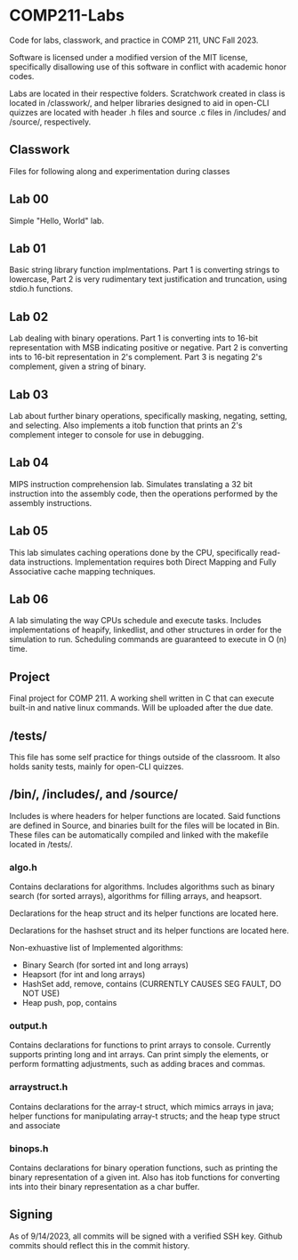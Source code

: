 # COMP211-Labs
Code for labs, classwork, and practice in COMP 211, UNC Fall 2023.

Software is licensed under a modified version of the MIT license,
specifically disallowing use of this software in conflict with 
academic honor codes.

Labs are located in their respective folders. Scratchwork created in class
is located in /classwork/, and helper libraries designed to aid in open-CLI 
quizzes are located with header .h files and source .c files 
in /includes/ and /source/, respectively.

## Classwork
Files for following along and experimentation during classes

## Lab 00
Simple "Hello, World" lab. 

## Lab 01
Basic string library function implmentations. Part 1 is converting strings to 
lowercase, Part 2 is very rudimentary text justification and truncation, using 
stdio.h functions.

## Lab 02
Lab dealing with binary operations. Part 1 is converting ints to 16-bit
representation with MSB indicating positive or negative. Part 2 is
converting ints to 16-bit representation in 2's complement. Part 3 is negating
2's complement, given a string of binary. 

## Lab 03
Lab about further binary operations, specifically masking, negating, setting,
and selecting. Also implements a itob function that prints an 2's complement
integer to console for use in debugging.

## Lab 04
MIPS instruction comprehension lab. Simulates translating a 32 bit instruction
into the assembly code, then the operations performed by the assembly 
instructions.

## Lab 05
This lab simulates caching operations done by the CPU, specifically read-data
instructions. Implementation requires both Direct Mapping and Fully Associative
cache mapping techniques.

## Lab 06
A lab simulating the way CPUs schedule and execute tasks. Includes implementations of 
heapify, linkedlist, and other structures in order for the simulation to run. 
Scheduling commands are guaranteed to execute in O (n) time.

## Project
Final project for COMP 211. A working shell written in C that can execute built-in
and native linux commands. Will be uploaded after the due date. 

## /tests/
This file has some self practice for things outside of the classroom. 
It also holds sanity tests, mainly for open-CLI quizzes.

## /bin/, /includes/, and /source/
Includes is where headers for helper functions are located. Said functions
are defined in Source, and binaries built for the files will be located
in Bin. These files can be automatically compiled and linked with the
makefile located in /tests/.

### algo.h
Contains declarations for algorithms. Includes algorithms such as binary
search (for sorted arrays), algorithms for filling arrays, and heapsort. 

Declarations for the heap struct and its helper functions are located here.

Declarations for the hashset struct and its helper functions are located here.

Non-exhuastive list of Implemented algorithms:
- Binary Search (for sorted int and long arrays)
- Heapsort (for int and long arrays)
- HashSet add, remove, contains (CURRENTLY CAUSES SEG FAULT, DO NOT USE)
- Heap push, pop, contains 

### output.h
Contains declarations for functions to print arrays to console. Currently 
supports printing long and int arrays. Can print simply the elements, or perform
formatting adjustments, such as adding braces and commas.

### arraystruct.h
Contains declarations for the array-t struct, which mimics arrays in java;
helper functions for manipulating array-t structs; and the heap type struct and
associate 

### binops.h
Contains declarations for binary operation functions, such as printing the
binary representation of a given int. Also has itob functions for converting
ints into their binary representation as a char buffer.

## Signing
As of 9/14/2023, all commits will be signed with a verified SSH key. Github 
commits should reflect this in the commit history.
